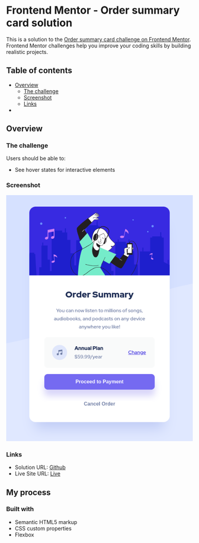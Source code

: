 # Frontend Mentor - Order summary card solution

This is a solution to the [Order summary card challenge on Frontend Mentor](https://www.frontendmentor.io/challenges/order-summary-component-QlPmajDUj). Frontend Mentor challenges help you improve your coding skills by building realistic projects. 

## Table of contents

- [Overview](#overview)
  - [The challenge](#the-challenge)
  - [Screenshot](#screenshot)
  - [Links](#links)
- 



## Overview

### The challenge

Users should be able to:

- See hover states for interactive elements

### Screenshot

<img src='orderSummary.png'/>


### Links

- Solution URL: [Github](https://github.com/mikava7/Order-summary-component)
- Live Site URL: [Live](https://mikava7.github.io/Order-summary-component/)

## My process

### Built with

- Semantic HTML5 markup
- CSS custom properties
- Flexbox
